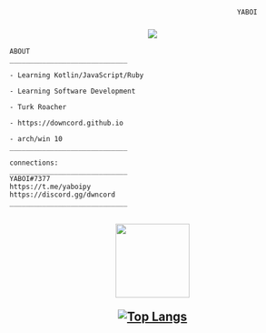 
```
  	                                                    YABOI
```
<h3 align="center">


<p align="center"> <img src="https://images.wallpaperscraft.com/image/single/anime_girl_leaves_162517_2560x1080.jpg" /> </p>


  
</h1>




```
ABOUT
_____________________________

- Learning Kotlin/JavaScript/Ruby
 
- Learning Software Development

- Turk Roacher

- https://downcord.github.io

- arch/win 10
_____________________________

```
```
connections:
_____________________________
YABOI#7377
https://t.me/yaboipy
https://discord.gg/dwncord
_____________________________
```

<h2 align="center"> 
 <p align="center">   

 <img height=130 src="https://github-readme-stats.vercel.app/api/top-langs/?username=YABOIpy&layout=compact&theme=dark"> 
 
[![Top Langs](https://github-readme-stats.vercel.app/api/top-langs/?username=YABOIpy&langs_count=8&theme=dark)](https://github.com/anuraghazra/github-readme-stats)


 </h2> 

 </p> 

 
